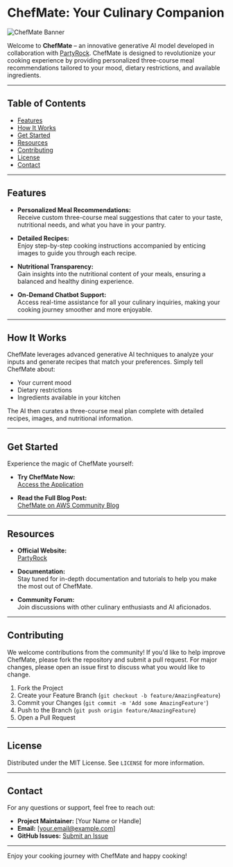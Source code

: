 # ChefMate: Your Culinary Companion

![ChefMate Banner](https://via.placeholder.com/1200x300?text=ChefMate:+Your+Culinary+Companion)

Welcome to **ChefMate** – an innovative generative AI model developed in collaboration with [PartyRock](https://partyrock.aws). ChefMate is designed to revolutionize your cooking experience by providing personalized three-course meal recommendations tailored to your mood, dietary restrictions, and available ingredients.

---

## Table of Contents

- [Features](#features)
- [How It Works](#how-it-works)
- [Get Started](#get-started)
- [Resources](#resources)
- [Contributing](#contributing)
- [License](#license)
- [Contact](#contact)

---

## Features

- **Personalized Meal Recommendations:**  
  Receive custom three-course meal suggestions that cater to your taste, nutritional needs, and what you have in your pantry.

- **Detailed Recipes:**  
  Enjoy step-by-step cooking instructions accompanied by enticing images to guide you through each recipe.

- **Nutritional Transparency:**  
  Gain insights into the nutritional content of your meals, ensuring a balanced and healthy dining experience.

- **On-Demand Chatbot Support:**  
  Access real-time assistance for all your culinary inquiries, making your cooking journey smoother and more enjoyable.

---

## How It Works

ChefMate leverages advanced generative AI techniques to analyze your inputs and generate recipes that match your preferences. Simply tell ChefMate about:
- Your current mood
- Dietary restrictions
- Ingredients available in your kitchen

The AI then curates a three-course meal plan complete with detailed recipes, images, and nutritional information.

---

## Get Started

Experience the magic of ChefMate yourself:

- **Try ChefMate Now:**  
  [Access the Application](https://partyrock.aws/u/lana-k/C9zYF7FpM/ChefMate)

- **Read the Full Blog Post:**  
  [ChefMate on AWS Community Blog](https://community.aws/content/2dBprSx17kdT4dsWnJ29IKicmTd/chefmate)

---

## Resources

- **Official Website:**  
  [PartyRock](https://partyrock.aws)

- **Documentation:**  
  Stay tuned for in-depth documentation and tutorials to help you make the most out of ChefMate.

- **Community Forum:**  
  Join discussions with other culinary enthusiasts and AI aficionados.

---

## Contributing

We welcome contributions from the community! If you'd like to help improve ChefMate, please fork the repository and submit a pull request. For major changes, please open an issue first to discuss what you would like to change.

1. Fork the Project
2. Create your Feature Branch (`git checkout -b feature/AmazingFeature`)
3. Commit your Changes (`git commit -m 'Add some AmazingFeature'`)
4. Push to the Branch (`git push origin feature/AmazingFeature`)
5. Open a Pull Request

---

## License

Distributed under the MIT License. See `LICENSE` for more information.

---

## Contact

For any questions or support, feel free to reach out:

- **Project Maintainer:** [Your Name or Handle]
- **Email:** [your.email@example.com]
- **GitHub Issues:** [Submit an Issue](https://github.com/your-repository/issues)

---

Enjoy your cooking journey with ChefMate and happy cooking!
